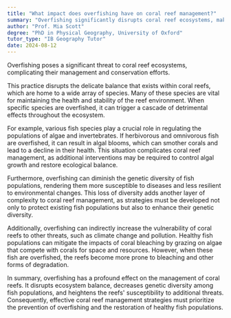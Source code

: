 ```yaml
---
title: "What impact does overfishing have on coral reef management?"
summary: "Overfishing significantly disrupts coral reef ecosystems, making their management and conservation more challenging."
author: "Prof. Mia Scott"
degree: "PhD in Physical Geography, University of Oxford"
tutor_type: "IB Geography Tutor"
date: 2024-08-12
---
```


Overfishing poses a significant threat to coral reef ecosystems, complicating their management and conservation efforts.

This practice disrupts the delicate balance that exists within coral reefs, which are home to a wide array of species. Many of these species are vital for maintaining the health and stability of the reef environment. When specific species are overfished, it can trigger a cascade of detrimental effects throughout the ecosystem.

For example, various fish species play a crucial role in regulating the populations of algae and invertebrates. If herbivorous and omnivorous fish are overfished, it can result in algal blooms, which can smother corals and lead to a decline in their health. This situation complicates coral reef management, as additional interventions may be required to control algal growth and restore ecological balance.

Furthermore, overfishing can diminish the genetic diversity of fish populations, rendering them more susceptible to diseases and less resilient to environmental changes. This loss of diversity adds another layer of complexity to coral reef management, as strategies must be developed not only to protect existing fish populations but also to enhance their genetic diversity.

Additionally, overfishing can indirectly increase the vulnerability of coral reefs to other threats, such as climate change and pollution. Healthy fish populations can mitigate the impacts of coral bleaching by grazing on algae that compete with corals for space and resources. However, when these fish are overfished, the reefs become more prone to bleaching and other forms of degradation.

In summary, overfishing has a profound effect on the management of coral reefs. It disrupts ecosystem balance, decreases genetic diversity among fish populations, and heightens the reefs' susceptibility to additional threats. Consequently, effective coral reef management strategies must prioritize the prevention of overfishing and the restoration of healthy fish populations.
    